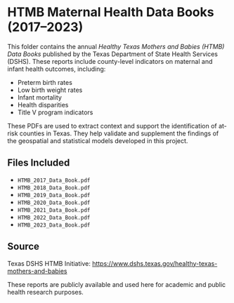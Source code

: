 # HTMB Maternal Health Data Books (2017–2023)

This folder contains the annual *Healthy Texas Mothers and Babies (HTMB) Data Books* published by the Texas Department of State Health Services (DSHS). These reports include county-level indicators on maternal and infant health outcomes, including:

- Preterm birth rates
- Low birth weight rates
- Infant mortality
- Health disparities
- Title V program indicators

These PDFs are used to extract context and support the identification of at-risk counties in Texas. They help validate and supplement the findings of the geospatial and statistical models developed in this project.

## Files Included
- `HTMB_2017_Data_Book.pdf`
- `HTMB_2018_Data_Book.pdf`
- `HTMB_2019_Data_Book.pdf`
- `HTMB_2020_Data_Book.pdf`
- `HTMB_2021_Data_Book.pdf`
- `HTMB_2022_Data_Book.pdf`
- `HTMB_2023_Data_Book.pdf`

## Source
Texas DSHS HTMB Initiative: https://www.dshs.texas.gov/healthy-texas-mothers-and-babies

These reports are publicly available and used here for academic and public health research purposes.
